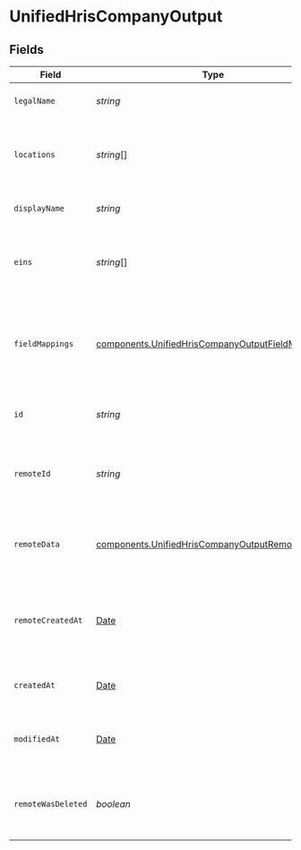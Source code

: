 # UnifiedHrisCompanyOutput


## Fields

| Field                                                                                                                | Type                                                                                                                 | Required                                                                                                             | Description                                                                                                          | Example                                                                                                              |
| -------------------------------------------------------------------------------------------------------------------- | -------------------------------------------------------------------------------------------------------------------- | -------------------------------------------------------------------------------------------------------------------- | -------------------------------------------------------------------------------------------------------------------- | -------------------------------------------------------------------------------------------------------------------- |
| `legalName`                                                                                                          | *string*                                                                                                             | :heavy_minus_sign:                                                                                                   | The legal name of the company                                                                                        | Acme Corporation                                                                                                     |
| `locations`                                                                                                          | *string*[]                                                                                                           | :heavy_minus_sign:                                                                                                   | UUIDs of the of the Location associated with the company                                                             | [<br/>"801f9ede-c698-4e66-a7fc-48d19eebaa4f"<br/>]                                                                   |
| `displayName`                                                                                                        | *string*                                                                                                             | :heavy_minus_sign:                                                                                                   | The display name of the company                                                                                      | Acme Corp                                                                                                            |
| `eins`                                                                                                               | *string*[]                                                                                                           | :heavy_minus_sign:                                                                                                   | The Employer Identification Numbers (EINs) of the company                                                            | [<br/>"12-3456789",<br/>"98-7654321"<br/>]                                                                           |
| `fieldMappings`                                                                                                      | [components.UnifiedHrisCompanyOutputFieldMappings](../../models/components/unifiedhriscompanyoutputfieldmappings.md) | :heavy_minus_sign:                                                                                                   | The custom field mappings of the object between the remote 3rd party & Panora                                        | {<br/>"custom_field_1": "value1",<br/>"custom_field_2": "value2"<br/>}                                               |
| `id`                                                                                                                 | *string*                                                                                                             | :heavy_minus_sign:                                                                                                   | The UUID of the company record                                                                                       | 801f9ede-c698-4e66-a7fc-48d19eebaa4f                                                                                 |
| `remoteId`                                                                                                           | *string*                                                                                                             | :heavy_minus_sign:                                                                                                   | The remote ID of the company in the context of the 3rd Party                                                         | company_1234                                                                                                         |
| `remoteData`                                                                                                         | [components.UnifiedHrisCompanyOutputRemoteData](../../models/components/unifiedhriscompanyoutputremotedata.md)       | :heavy_minus_sign:                                                                                                   | The remote data of the company in the context of the 3rd Party                                                       | {<br/>"raw_data": {<br/>"additional_field": "some value"<br/>}<br/>}                                                 |
| `remoteCreatedAt`                                                                                                    | [Date](https://developer.mozilla.org/en-US/docs/Web/JavaScript/Reference/Global_Objects/Date)                        | :heavy_minus_sign:                                                                                                   | The date when the company was created in the 3rd party system                                                        | 2024-10-01T12:00:00Z                                                                                                 |
| `createdAt`                                                                                                          | [Date](https://developer.mozilla.org/en-US/docs/Web/JavaScript/Reference/Global_Objects/Date)                        | :heavy_minus_sign:                                                                                                   | The created date of the company record                                                                               | 2024-10-01T12:00:00Z                                                                                                 |
| `modifiedAt`                                                                                                         | [Date](https://developer.mozilla.org/en-US/docs/Web/JavaScript/Reference/Global_Objects/Date)                        | :heavy_minus_sign:                                                                                                   | The last modified date of the company record                                                                         | 2024-10-01T12:00:00Z                                                                                                 |
| `remoteWasDeleted`                                                                                                   | *boolean*                                                                                                            | :heavy_minus_sign:                                                                                                   | Indicates if the company was deleted in the remote system                                                            | false                                                                                                                |
